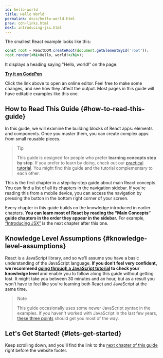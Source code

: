 ```yaml
---
id: hello-world
title: Hello World
permalink: docs/hello-world.html
prev: cdn-links.html
next: introducing-jsx.html
---
```


The smallest React example looks like this:

```jsx
const root = ReactDOM.createRoot(document.getElementById('root'));
root.render(<h1>Hello, world!</h1>);
```

It displays a heading saying "Hello, world!" on the page.

**[Try it on CodePen](https://codepen.io/gaearon/pen/rrpgNB?editors=1010)**

Click the link above to open an online editor. Feel free to make some changes, and see how they affect the output. Most pages in this guide will have editable examples like this one.


## How to Read This Guide {#how-to-read-this-guide}

In this guide, we will examine the building blocks of React apps: elements and components. Once you master them, you can create complex apps from small reusable pieces.
> Tip
> 
> This guide is designed for people who prefer **learning concepts step by step**. If you prefer to learn by doing, check out our [practical tutorial](/tutorial/tutorial.html). You might find this guide and the tutorial complementary to each other.

This is the first chapter in a step-by-step guide about main React concepts. You can find a list of all its chapters in the navigation sidebar. If you're reading this from a mobile device, you can access the navigation by pressing the button in the bottom right corner of your screen.

Every chapter in this guide builds on the knowledge introduced in earlier chapters. **You can learn most of React by reading the “Main Concepts” guide chapters in the order they appear in the sidebar.** For example, [“Introducing JSX”](/docs/introducing-jsx.html) is the next chapter after this one.

## Knowledge Level Assumptions {#knowledge-level-assumptions}

React is a JavaScript library, and so we'll assume you have a basic understanding of the JavaScript language. **If you don't feel very confident, we recommend [going through a JavaScript tutorial](https://developer.mozilla.org/en-US/docs/Web/JavaScript/A_re-introduction_to_JavaScript) to check your knowledge level** and enable you to follow along this guide without getting lost. It might take you between 30 minutes and an hour, but as a result you won't have to feel like you're learning both React and JavaScript at the same time.
> Note
> 
> This guide occasionally uses some newer JavaScript syntax in the examples. If you haven't worked with JavaScript in the last few years, [these three points](https://gist.github.com/gaearon/683e676101005de0add59e8bb345340c) should get you most of the way.


## Let's Get Started! {#lets-get-started}

Keep scrolling down, and you'll find the link to the [next chapter of this guide](/docs/introducing-jsx.html) right before the website footer.


